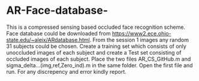 # AR-Face-database-
This is a compressed sensing based occluded face recognition scheme. Face database could be downloaded from https://www2.ece.ohio-state.edu/~aleix/ARdatabase.html.
From the session 1 images any random 31 subjects could be chosen.
Create a training set which consists of only unoccluded images of each subject and create a Test set consisting of occluded images of each subject.
Place the two files AR_CS_GitHub.m and sigma_delta...(img,ref,Zero_ind).m in the same folder.
Open the first file and run.
For any discrepency and error kindly report.
